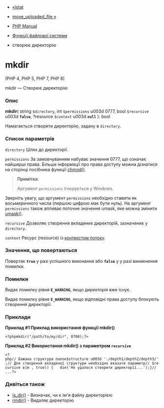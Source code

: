 - [«lstat](function.lstat.md)
- [move_uploaded_file »](function.move-uploaded-file.md)

- [PHP Manual](index.md)
- [Функції файлової системи](ref.filesystem.md)
- створює директорію

# mkdir

(PHP 4, PHP 5, PHP 7, PHP 8)

mkdir — Створює директорію

### Опис

**mkdir**(
string `$directory`,
int `$permissions` u003d 0777,
bool `$recursive` u003d **`false`**,
?resource `$context` u003d **`null`**
): bool

Намагається створити директорію, задану в `directory`.

### Список параметрів

`directory`
Шлях до директорії.

`permissions`
За замовчуванням набуває значення 0777, що означає найширші права.
Більше інформації про права доступу можна дізнатися на сторінці посібника
функції [chmod()](function.chmod.md).

> **Примітка**:
>
> Аргумент `permissions` ігнорується у Windows.

Зверніть увагу, що аргумент `permissions` необхідно ставити як
восьмеричного числа (першою цифрою має бути нуль). На аргумент
`permissions` також впливає поточне значення umask, яке можна
змінити [umask()](function.umask.md).

`recursive`
Дозволяє створення вкладених директорій, зазначених у `directory`.

`context`
Ресурс (resource) із [контекстом потоку](stream.contexts.md).

### Значення, що повертаються

Повертає **`true`** у разі успішного виконання або **`false`** у
у разі виникнення помилки.

### Помилки

Видає помилку рівня **`E_WARNING`**, якщо директорія вже існує.

Видає помилку рівня **`E_WARNING`**, якщо відповідні права доступу
блокують створення директорії.

### Приклади

**Приклад #1 Приклад використання функції **mkdir()****

` <?phpmkdir("/path/to/my/dir", 0700);?> `

**Приклад #2 Використання **mkdir()** з параметром `recursive`**

` <?php// Бажана структура папок$structure u003d './depth1/depth2/depth3/';// Для створення вкладеної структури необхідно вказати параметр// $recursive в|m , true)) {   die('Не удалося створити директорії...');}// ...?> `

### Дивіться також

- [is_dir()](function.is-dir.md) - Визначає, чи є ім'я файлу
директорією
- [rmdir()](function.rmdir.md) - Видаляє директорію
